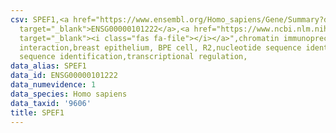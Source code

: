 ```yaml
---
csv: SPEF1,<a href="https://www.ensembl.org/Homo_sapiens/Gene/Summary?db=core;g=ENSG00000101222"
  target="_blank">ENSG00000101222</a>,<a href="https://www.ncbi.nlm.nih.gov/pubmed/22863008"
  target="_blank"><i class="fas fa-file"></i></a>",chromatin immunoprecipitation assay,direct
  interaction,breast epithelium, BPE cell, R2,nucleotide sequence identification,nucleotide
  sequence identification,transcriptional regulation,
data_alias: SPEF1
data_id: ENSG00000101222
data_numevidence: 1
data_species: Homo sapiens
data_taxid: '9606'
title: SPEF1
---
```

